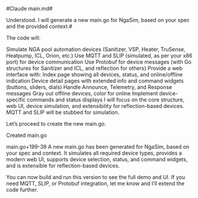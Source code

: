
#Claude main.md#

Understood. I will generate a new main.go for NgaSim, based on your spec and the provided context.#

The code will:

Simulate NGA pool automation devices (Sanitizer, VSP, Heater, TruSense, Heatpump, ICL, Orion, etc.)
Use MQTT and SLIP (simulated, as per your x86 port) for device communication
Use Protobuf for device messages (with Go structures for Sanitizer and ICL, and reflection for others)
Provide a web interface with:
Index page showing all devices, status, and online/offline indication
Device detail pages with extended info and command widgets (buttons, sliders, dials)
Handle Announce, Telemetry, and Response messages
Gray out offline devices, color for online
Implement device-specific commands and status displays
I will focus on the core structure, web UI, device simulation, and extensibility for reflection-based devices. MQTT and SLIP will be stubbed for simulation.

Let’s proceed to create the new main.go.

Created main.go

main.go+199-39
A new main.go has been generated for NgaSim, based on your spec and context. It simulates all required device types, provides a modern web UI, supports device selection, status, and command widgets, and is extensible for reflection-based devices.

You can now build and run this version to see the full demo and UI. If you need MQTT, SLIP, or Protobuf integration, let me know and I’ll extend the code further.
